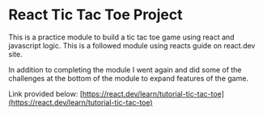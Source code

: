 # React Tic Tac Toe Project

This is a practice module to build a tic tac toe game using react and javascript logic. This is a followed module using reacts guide on react.dev site.

In addition to completing the module I went again and did some of the challenges at the bottom of the module to expand features of the game.

Link provided below:
[https://react.dev/learn/tutorial-tic-tac-toe](https://react.dev/learn/tutorial-tic-tac-toe)
